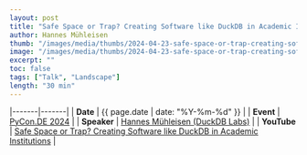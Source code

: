 ```yaml
---
layout: post
title: "Safe Space or Trap? Creating Software like DuckDB in Academic Institutions"
author: Hannes Mühleisen
thumb: "/images/media/thumbs/2024-04-23-safe-space-or-trap-creating-software-like-duckdb-in-academic-institutions.png"
image: "/images/media/thumbs/2024-04-23-safe-space-or-trap-creating-software-like-duckdb-in-academic-institutions.png"
excerpt: ""
toc: false
tags: ["Talk", "Landscape"]
length: "30 min"
---
```


|-------|-------|
| **Date** | {{ page.date | date: "%Y-%m-%d" }} |
| **Event** | [PyCon.DE 2024](https://2024.pycon.de/) |
| **Speaker** | [Hannes Mühleisen (DuckDB Labs)](https://hannes.muehleisen.org/) |
| **YouTube** | [Safe Space or Trap? Creating Software like DuckDB in Academic Institutions](https://www.youtube.com/watch?v=PoHfh6O43uE) |
